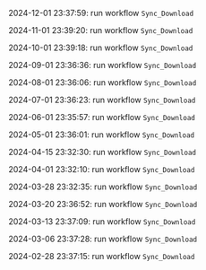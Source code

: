 2024-12-01 23:37:59: run workflow `Sync_Download` 

2024-11-01 23:39:20: run workflow `Sync_Download` 

2024-10-01 23:39:18: run workflow `Sync_Download` 

2024-09-01 23:36:36: run workflow `Sync_Download` 

2024-08-01 23:36:06: run workflow `Sync_Download` 

2024-07-01 23:36:23: run workflow `Sync_Download` 

2024-06-01 23:35:57: run workflow `Sync_Download` 

2024-05-01 23:36:01: run workflow `Sync_Download` 

2024-04-15 23:32:30: run workflow `Sync_Download` 

2024-04-01 23:32:10: run workflow `Sync_Download` 

2024-03-28 23:32:35: run workflow `Sync_Download` 

2024-03-20 23:36:52: run workflow `Sync_Download` 

2024-03-13 23:37:09: run workflow `Sync_Download` 

2024-03-06 23:37:28: run workflow `Sync_Download` 

2024-02-28 23:37:15: run workflow `Sync_Download` 


